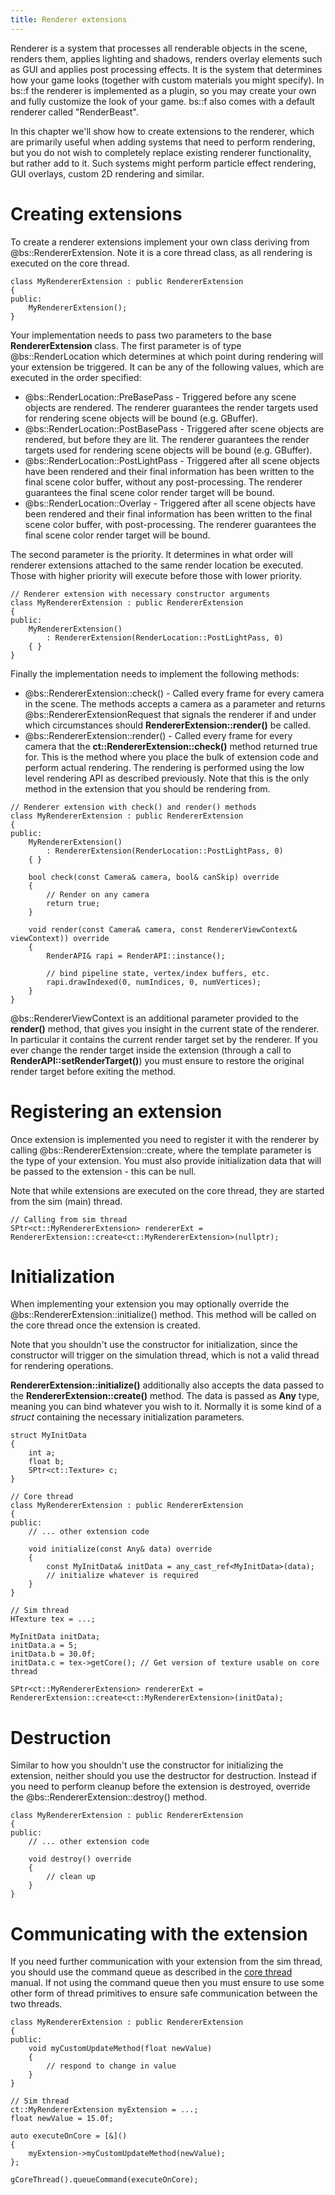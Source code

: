 ```yaml
---
title: Renderer extensions
---
```


Renderer is a system that processes all renderable objects in the scene, renders them, applies lighting and shadows, renders overlay elements such as GUI and applies post processing effects. It is the system that determines how your game looks (together with custom materials you might specify). In bs::f the renderer is implemented as a plugin, so you may create your own and fully customize the look of your game. bs::f also comes with a default renderer called "RenderBeast".

In this chapter we'll show how to create extensions to the renderer, which are primarily useful when adding systems that need to perform rendering, but you do not wish to completely replace existing renderer functionality, but rather add to it. Such systems might perform particle effect rendering, GUI overlays, custom 2D rendering and similar.

# Creating extensions

To create a renderer extensions implement your own class deriving from @bs::RendererExtension. Note it is a core thread class, as all rendering is executed on the core thread.

~~~~~~~~~~~~~{.cpp}
class MyRendererExtension : public RendererExtension
{
public:
	MyRendererExtension();
}
~~~~~~~~~~~~~

Your implementation needs to pass two parameters to the base **RendererExtension** class. The first parameter is of type @bs::RenderLocation which determines at which point during rendering will your extension be triggered. It can be any of the following values, which are executed in the order specified:
 - @bs::RenderLocation::PreBasePass - Triggered before any scene objects are rendered. The renderer guarantees the render targets used for rendering scene objects will be bound (e.g. GBuffer).
 - @bs::RenderLocation::PostBasePass - Triggered after scene objects are rendered, but before they are lit. The renderer guarantees the render targets used for rendering scene objects will be bound (e.g. GBuffer).
 - @bs::RenderLocation::PostLightPass - Triggered after all scene objects have been rendered and their final information has been written to the final scene color buffer, without any post-processing. The renderer guarantees the final scene color render target will be bound.
 - @bs::RenderLocation::Overlay - Triggered after all scene objects have been rendered and their final information has been written to the final scene color buffer, with post-processing. The renderer guarantees the final scene color render target will be bound.
 
The second parameter is the priority. It determines in what order will renderer extensions attached to the same render location be executed. Those with higher priority will execute before those with lower priority.

~~~~~~~~~~~~~{.cpp}
// Renderer extension with necessary constructor arguments
class MyRendererExtension : public RendererExtension
{
public:
	MyRendererExtension()
		: RendererExtension(RenderLocation::PostLightPass, 0)
	{ }
}
~~~~~~~~~~~~~
 
Finally the implementation needs to implement the following methods:
 - @bs::RendererExtension::check() - Called every frame for every camera in the scene. The methods accepts a camera as a parameter and returns @bs::RendererExtensionRequest that signals the renderer if and under which circumstances should **RendererExtension::render()** be called.
 - @bs::RendererExtension::render() - Called every frame for every camera that the **ct::RendererExtension::check()** method returned true for. This is the method where you place the bulk of extension code and perform actual rendering. The rendering is performed using the low level rendering API as described previously. Note that this is the only method in the extension that you should be rendering from.
 
~~~~~~~~~~~~~{.cpp}
// Renderer extension with check() and render() methods
class MyRendererExtension : public RendererExtension
{
public:
	MyRendererExtension()
		: RendererExtension(RenderLocation::PostLightPass, 0)
	{ }
	
	bool check(const Camera& camera, bool& canSkip) override
	{
		// Render on any camera
		return true;
	}

	void render(const Camera& camera, const RendererViewContext& viewContext)) override
	{
		RenderAPI& rapi = RenderAPI::instance();
		
		// bind pipeline state, vertex/index buffers, etc.
		rapi.drawIndexed(0, numIndices, 0, numVertices);
	}
}
~~~~~~~~~~~~~

@bs::RendererViewContext is an additional parameter provided to the **render()** method, that gives you insight in the current state of the renderer. In particular it contains the current render target set by the renderer. If you ever change the render target inside the extension (through a call to **RenderAPI::setRenderTarget()**) you must ensure to restore the original render target before exiting the method.

# Registering an extension
Once extension is implemented you need to register it with the renderer by calling @bs::RendererExtension::create<T>, where the template parameter is the type of your extension. You must also provide initialization data that will be passed to the extension - this can be null.

Note that while extensions are executed on the core thread, they are started from the sim (main) thread.

~~~~~~~~~~~~~{.cpp}
// Calling from sim thread
SPtr<ct::MyRendererExtension> rendererExt = RendererExtension::create<ct::MyRendererExtension>(nullptr);
~~~~~~~~~~~~~

# Initialization
When implementing your extension you may optionally override the @bs::RendererExtension::initialize() method. This method will be called on the core thread once the extension is created.

Note that you shouldn't use the constructor for initialization, since the constructor will trigger on the simulation thread, which is not a valid thread for rendering operations.

**RendererExtension::initialize()** additionally also accepts the data passed to the **RendererExtension::create<T>()** method. The data is passed as **Any** type, meaning you can bind whatever you wish to it. Normally it is some kind of a *struct* containing the necessary initialization parameters.

~~~~~~~~~~~~~{.cpp}
struct MyInitData
{
	int a;
	float b;
	SPtr<ct::Texture> c;
}

// Core thread
class MyRendererExtension : public RendererExtension
{
public:
	// ... other extension code
	
	void initialize(const Any& data) override
	{
		const MyInitData& initData = any_cast_ref<MyInitData>(data);
		// initialize whatever is required
	}
}

// Sim thread
HTexture tex = ...;

MyInitData initData;
initData.a = 5;
initData.b = 30.0f;
initData.c = tex->getCore(); // Get version of texture usable on core thread

SPtr<ct::MyRendererExtension> rendererExt = RendererExtension::create<ct::MyRendererExtension>(initData);
~~~~~~~~~~~~~

# Destruction
Similar to how you shouldn't use the constructor for initializing the extension, neither should you use the destructor for destruction. Instead if you need to perform cleanup before the extension is destroyed, override the @bs::RendererExtension::destroy() method.

~~~~~~~~~~~~~{.cpp}
class MyRendererExtension : public RendererExtension
{
public:
	// ... other extension code
	
	void destroy() override
	{
		// clean up
	}
}
~~~~~~~~~~~~~

# Communicating with the extension
If you need further communication with your extension from the sim thread, you should use the command queue as described in the [core thread](../Low_Level_rendering/coreThread) manual. If not using the command queue then you must ensure to use some other form of thread primitives to ensure safe communication between the two threads.

~~~~~~~~~~~~~{.cpp}
class MyRendererExtension : public RendererExtension
{
public:
	void myCustomUpdateMethod(float newValue)
	{
		// respond to change in value
	}
}

// Sim thread
ct::MyRendererExtension myExtension = ...;
float newValue = 15.0f;

auto executeOnCore = [&]()
{
	myExtension->myCustomUpdateMethod(newValue);
};

gCoreThread().queueCommand(executeOnCore);
~~~~~~~~~~~~~
